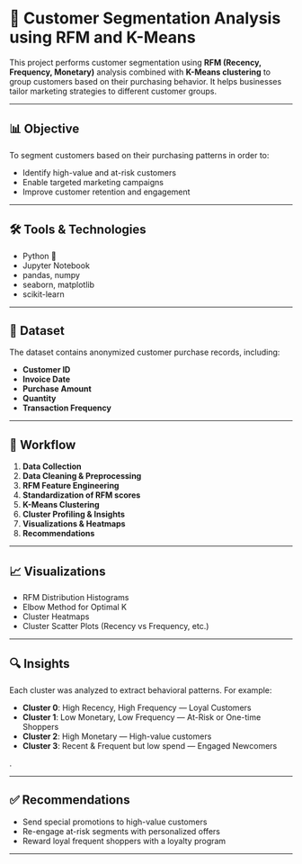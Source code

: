 # 🧠 Customer Segmentation Analysis using RFM and K-Means

This project performs customer segmentation using **RFM (Recency, Frequency, Monetary)** analysis combined with **K-Means clustering** to group customers based on their purchasing behavior. It helps businesses tailor marketing strategies to different customer groups.

---

## 📊 Objective

To segment customers based on their purchasing patterns in order to:
- Identify high-value and at-risk customers
- Enable targeted marketing campaigns
- Improve customer retention and engagement

---

## 🛠️ Tools & Technologies

- Python 🐍
- Jupyter Notebook
- pandas, numpy
- seaborn, matplotlib
- scikit-learn

---

## 📁 Dataset

The dataset contains anonymized customer purchase records, including:
- **Customer ID**
- **Invoice Date**
- **Purchase Amount**
- **Quantity**
- **Transaction Frequency**


---

## 📌 Workflow

1. **Data Collection**
2. **Data Cleaning & Preprocessing**
3. **RFM Feature Engineering**
4. **Standardization of RFM scores**
5. **K-Means Clustering**
6. **Cluster Profiling & Insights**
7. **Visualizations & Heatmaps**
8. **Recommendations**

---

## 📈 Visualizations

- RFM Distribution Histograms
- Elbow Method for Optimal K
- Cluster Heatmaps
- Cluster Scatter Plots (Recency vs Frequency, etc.)


---

## 🔍 Insights

Each cluster was analyzed to extract behavioral patterns. For example:
- **Cluster 0**: High Recency, High Frequency — Loyal Customers
- **Cluster 1**: Low Monetary, Low Frequency — At-Risk or One-time Shoppers
- **Cluster 2**: High Monetary — High-value customers
- **Cluster 3**: Recent & Frequent but low spend — Engaged Newcomers

.

---

## ✅ Recommendations

- Send special promotions to high-value customers
- Re-engage at-risk segments with personalized offers
- Reward loyal frequent shoppers with a loyalty program

---



